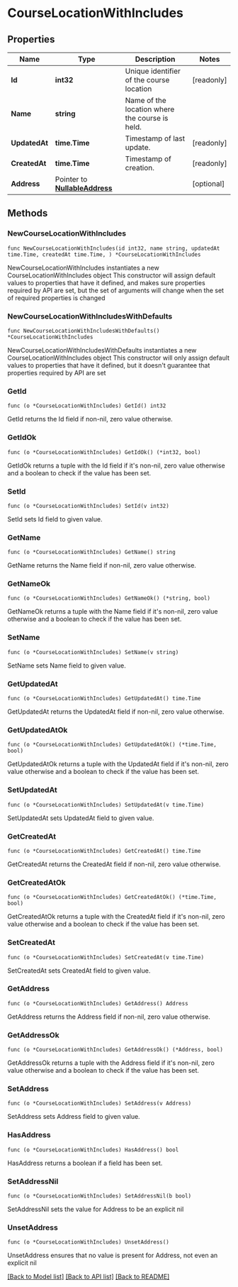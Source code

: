 # CourseLocationWithIncludes

## Properties

Name | Type | Description | Notes
------------ | ------------- | ------------- | -------------
**Id** | **int32** | Unique identifier of the course location | [readonly] 
**Name** | **string** | Name of the location where the course is held. | 
**UpdatedAt** | **time.Time** | Timestamp of last update. | [readonly] 
**CreatedAt** | **time.Time** | Timestamp of creation. | [readonly] 
**Address** | Pointer to [**NullableAddress**](Address.md) |  | [optional] 

## Methods

### NewCourseLocationWithIncludes

`func NewCourseLocationWithIncludes(id int32, name string, updatedAt time.Time, createdAt time.Time, ) *CourseLocationWithIncludes`

NewCourseLocationWithIncludes instantiates a new CourseLocationWithIncludes object
This constructor will assign default values to properties that have it defined,
and makes sure properties required by API are set, but the set of arguments
will change when the set of required properties is changed

### NewCourseLocationWithIncludesWithDefaults

`func NewCourseLocationWithIncludesWithDefaults() *CourseLocationWithIncludes`

NewCourseLocationWithIncludesWithDefaults instantiates a new CourseLocationWithIncludes object
This constructor will only assign default values to properties that have it defined,
but it doesn't guarantee that properties required by API are set

### GetId

`func (o *CourseLocationWithIncludes) GetId() int32`

GetId returns the Id field if non-nil, zero value otherwise.

### GetIdOk

`func (o *CourseLocationWithIncludes) GetIdOk() (*int32, bool)`

GetIdOk returns a tuple with the Id field if it's non-nil, zero value otherwise
and a boolean to check if the value has been set.

### SetId

`func (o *CourseLocationWithIncludes) SetId(v int32)`

SetId sets Id field to given value.


### GetName

`func (o *CourseLocationWithIncludes) GetName() string`

GetName returns the Name field if non-nil, zero value otherwise.

### GetNameOk

`func (o *CourseLocationWithIncludes) GetNameOk() (*string, bool)`

GetNameOk returns a tuple with the Name field if it's non-nil, zero value otherwise
and a boolean to check if the value has been set.

### SetName

`func (o *CourseLocationWithIncludes) SetName(v string)`

SetName sets Name field to given value.


### GetUpdatedAt

`func (o *CourseLocationWithIncludes) GetUpdatedAt() time.Time`

GetUpdatedAt returns the UpdatedAt field if non-nil, zero value otherwise.

### GetUpdatedAtOk

`func (o *CourseLocationWithIncludes) GetUpdatedAtOk() (*time.Time, bool)`

GetUpdatedAtOk returns a tuple with the UpdatedAt field if it's non-nil, zero value otherwise
and a boolean to check if the value has been set.

### SetUpdatedAt

`func (o *CourseLocationWithIncludes) SetUpdatedAt(v time.Time)`

SetUpdatedAt sets UpdatedAt field to given value.


### GetCreatedAt

`func (o *CourseLocationWithIncludes) GetCreatedAt() time.Time`

GetCreatedAt returns the CreatedAt field if non-nil, zero value otherwise.

### GetCreatedAtOk

`func (o *CourseLocationWithIncludes) GetCreatedAtOk() (*time.Time, bool)`

GetCreatedAtOk returns a tuple with the CreatedAt field if it's non-nil, zero value otherwise
and a boolean to check if the value has been set.

### SetCreatedAt

`func (o *CourseLocationWithIncludes) SetCreatedAt(v time.Time)`

SetCreatedAt sets CreatedAt field to given value.


### GetAddress

`func (o *CourseLocationWithIncludes) GetAddress() Address`

GetAddress returns the Address field if non-nil, zero value otherwise.

### GetAddressOk

`func (o *CourseLocationWithIncludes) GetAddressOk() (*Address, bool)`

GetAddressOk returns a tuple with the Address field if it's non-nil, zero value otherwise
and a boolean to check if the value has been set.

### SetAddress

`func (o *CourseLocationWithIncludes) SetAddress(v Address)`

SetAddress sets Address field to given value.

### HasAddress

`func (o *CourseLocationWithIncludes) HasAddress() bool`

HasAddress returns a boolean if a field has been set.

### SetAddressNil

`func (o *CourseLocationWithIncludes) SetAddressNil(b bool)`

 SetAddressNil sets the value for Address to be an explicit nil

### UnsetAddress
`func (o *CourseLocationWithIncludes) UnsetAddress()`

UnsetAddress ensures that no value is present for Address, not even an explicit nil

[[Back to Model list]](../README.md#documentation-for-models) [[Back to API list]](../README.md#documentation-for-api-endpoints) [[Back to README]](../README.md)


